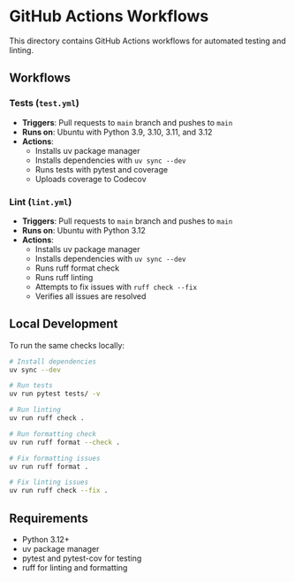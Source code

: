 # GitHub Actions Workflows

This directory contains GitHub Actions workflows for automated testing and linting.

## Workflows

### Tests (`test.yml`)
- **Triggers**: Pull requests to `main` branch and pushes to `main`
- **Runs on**: Ubuntu with Python 3.9, 3.10, 3.11, and 3.12
- **Actions**:
  - Installs uv package manager
  - Installs dependencies with `uv sync --dev`
  - Runs tests with pytest and coverage
  - Uploads coverage to Codecov

### Lint (`lint.yml`)
- **Triggers**: Pull requests to `main` branch and pushes to `main`
- **Runs on**: Ubuntu with Python 3.12
- **Actions**:
  - Installs uv package manager
  - Installs dependencies with `uv sync --dev`
  - Runs ruff format check
  - Runs ruff linting
  - Attempts to fix issues with `ruff check --fix`
  - Verifies all issues are resolved

## Local Development

To run the same checks locally:

```bash
# Install dependencies
uv sync --dev

# Run tests
uv run pytest tests/ -v

# Run linting
uv run ruff check .

# Run formatting check
uv run ruff format --check .

# Fix formatting issues
uv run ruff format .

# Fix linting issues
uv run ruff check --fix .
```

## Requirements

- Python 3.12+
- uv package manager
- pytest and pytest-cov for testing
- ruff for linting and formatting

